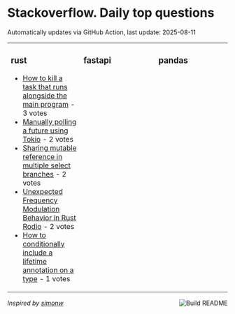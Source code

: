 # Stackoverflow. Daily top questions 

Automatically updates via GitHub Action, last update: <!-- date starts -->2025-08-11<!-- date ends -->


<table><tr><td valign="top" width="33%">

### rust
<!-- rust starts -->
* [How to kill a task that runs alongside the main program](https://stackoverflow.com/questions/79730990/how-to-kill-a-task-that-runs-alongside-the-main-program) - 3 votes
* [Manually polling a future using Tokio](https://stackoverflow.com/questions/79731211/manually-polling-a-future-using-tokio) - 2 votes
* [Sharing mutable reference in multiple select branches](https://stackoverflow.com/questions/79731507/sharing-mutable-reference-in-multiple-select-branches) - 2 votes
* [Unexpected Frequency Modulation Behavior in Rust Rodio](https://stackoverflow.com/questions/79731717/unexpected-frequency-modulation-behavior-in-rust-rodio) - 2 votes
* [How to conditionally include a lifetime annotation on a type](https://stackoverflow.com/questions/79731499/how-to-conditionally-include-a-lifetime-annotation-on-a-type) - 1 votes
<!-- rust ends -->
</td><td valign="top" width="34%">


### fastapi
<!-- fastapi starts -->

<!-- fastapi ends -->
</td><td valign="top" width="34%">


### pandas
<!-- pandas starts -->

<!-- pandas ends -->
</td></tr></table>

<a href="https://github.com/hp0404/hp0404/actions"><img src="https://github.com/hp0404/hp0404/workflows/Build%20README/badge.svg" align="right" alt="Build README"></a> <p>*Inspired by  [simonw](https://github.com/simonw/simonw)*</p>
